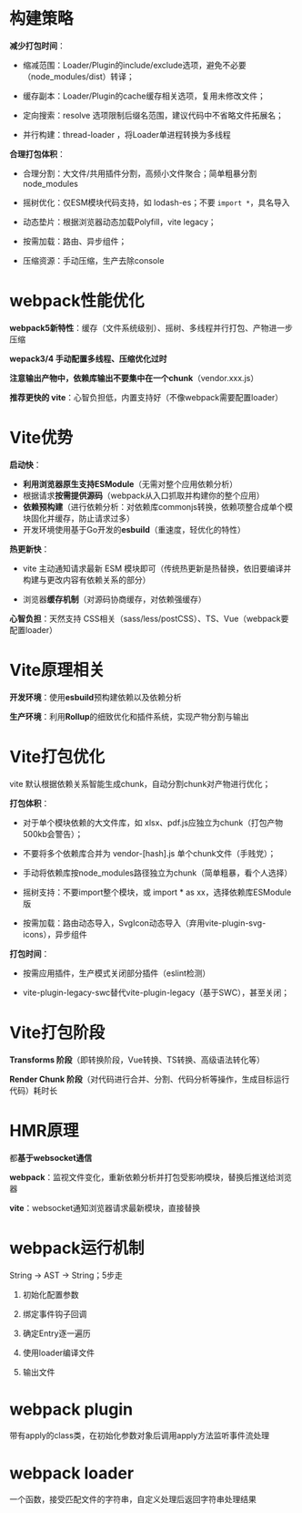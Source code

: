 # 构建策略

**减少打包时间**：

- 缩减范围：Loader/Plugin的include/exclude选项，避免不必要（node_modules/dist）转译；

- 缓存副本：Loader/Plugin的cache缓存相关选项，复用未修改文件；

- 定向搜索：resolve 选项限制后缀名范围，建议代码中不省略文件拓展名；

- 并行构建：thread-loader ，将Loader单进程转换为多线程

**合理打包体积**：

- 合理分割：大文件/共用插件分割，高频小文件聚合；简单粗暴分割node_modules

- 摇树优化：仅ESM模块代码支持，如 lodash-es；不要 `import *`，具名导入

- 动态垫片：根据浏览器动态加载Polyfill，vite legacy；

- 按需加载：路由、异步组件；

- 压缩资源：手动压缩，生产去除console

# webpack性能优化

**webpack5新特性**：缓存（文件系统级别）、摇树、多线程并行打包、产物进一步压缩

**wepack3/4 手动配置多线程、压缩优化过时**

**注意输出产物中，依赖库输出不要集中在一个chunk**（vendor.xxx.js）

**推荐更快的 vite**：心智负担低，内置支持好（不像webpack需要配置loader）

# Vite优势

**启动快**：

- **利用浏览器原生支持ESModule**（无需对整个应用依赖分析）
- 根据请求**按需提供源码**（webpack从入口抓取并构建你的整个应用）
- **依赖预构建**（进行依赖分析：对依赖库commonjs转换，依赖项整合成单个模块固化并缓存，防止请求过多）
- 开发环境使用基于Go开发的**esbuild**（重速度，轻优化的特性）

**热更新快**：

- vite 主动通知请求最新 ESM 模块即可（传统热更新是热替换，依旧要编译并构建与更改内容有依赖关系的部分）

- 浏览器**缓存机制**（对源码协商缓存，对依赖强缓存）

**心智负担**：天然支持 CSS相关（sass/less/postCSS）、TS、Vue（webpack要配置loader）

# Vite原理相关

**开发环境**：使用**esbuild**预构建依赖以及依赖分析

**生产环境**：利用**Rollup**的细致优化和插件系统，实现产物分割与输出

# Vite打包优化

vite 默认根据依赖关系智能生成chunk，自动分割chunk对产物进行优化；

**打包体积**：

- 对于单个模块依赖的大文件库，如 xlsx、pdf.js应独立为chunk（打包产物500kb会警告）；

- 不要将多个依赖库合并为 vendor-[hash].js 单个chunk文件（手贱党）；

- 手动将依赖库按node_modules路径独立为chunk（简单粗暴，看个人选择）

- 摇树支持：不要import整个模块，或 import * as xx，选择依赖库ESModule版

- 按需加载：路由动态导入，SvgIcon动态导入（弃用vite-plugin-svg-icons），异步组件

**打包时间**：

- 按需应用插件，生产模式关闭部分插件（eslint检测）

- vite-plugin-legacy-swc替代vite-plugin-legacy（基于SWC），甚至关闭；

# Vite打包阶段

**Transforms 阶段**（即转换阶段，Vue转换、TS转换、高级语法转化等）

**Render Chunk 阶段**（对代码进行合并、分割、代码分析等操作，生成目标运行代码）耗时长

# HMR原理

都**基于websocket通信**

**webpack**：监视文件变化，重新依赖分析并打包受影响模块，替换后推送给浏览器

**vite**：websocket通知浏览器请求最新模块，直接替换

# webpack运行机制

String -> AST -> String；5步走

1. 初始化配置参数
  
2. 绑定事件钩子回调
  
3. 确定Entry逐一遍历
  
4. 使用loader编译文件
  
5. 输出文件

# webpack plugin

带有apply的class类，在初始化参数对象后调用apply方法监听事件流处理

# webpack loader

一个函数，接受匹配文件的字符串，自定义处理后返回字符串处理结果

